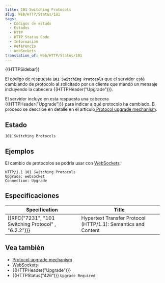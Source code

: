 ```yaml
---
title: 101 Switching Protocols
slug: Web/HTTP/Status/101
tags:
  - Códigos de estado
  - Estados
  - HTTP
  - HTTP Status Code
  - Información
  - Referencia
  - WebSockets
translation_of: Web/HTTP/Status/101
---
```

{{HTTPSidebar}}

El código de respuesta **`101 Switching Protocols`** que el servidor está cambiando de protocolo al solicitado por un cliente que mandó un mensaje incluyendo la cabecera {{HTTPHeader("Upgrade")}}.

El servidor incluye en esta respuesta una cabecera {{HTTPHeader("Upgrade")}} para indicar a qué protocolo ha cambiado. El proceso se describe en detalle en el artículo[ Protocol upgrade mechanism](/es/docs/Web/HTTP/Protocol_upgrade_mechanism).

## Estado

```
101 Switching Protocols
```

## Ejemplos

El cambio de protocolos se podría usar con [WebSockets](/es/docs/Web/API/WebSockets_API).

```http
HTTP/1.1 101 Switching Protocols
Upgrade: websocket
Connection: Upgrade
```

## Especificaciones

| Specification                                                        | Title                                                         |
| -------------------------------------------------------------------- | ------------------------------------------------------------- |
| {{RFC("7231", "101 Switching Protocol" , "6.2.2")}} | Hypertext Transfer Protocol (HTTP/1.1): Semantics and Content |

## Vea también

- [Protocol upgrade mechanism](/es/docs/Web/HTTP/Protocol_upgrade_mechanism)
- [WebSockets](/es/docs/Web/API/WebSockets_API)
- {{HTTPHeader("Upgrade")}}
- {{HTTPStatus("426")}} `Upgrade Required`
